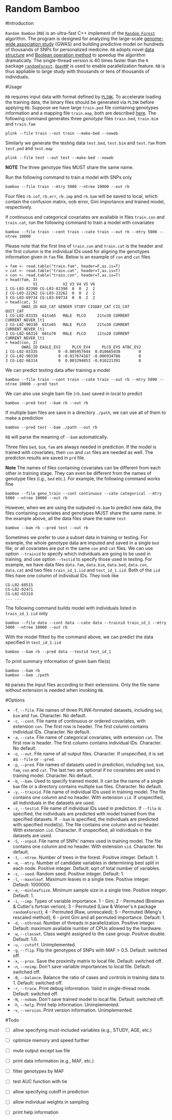 Random Bamboo
=============


#Introduction

`Random Bamboo` (`RB`) is an ultra-fast C++ implement of the [`Random Forest`](https://www.stat.berkeley.edu/~breiman/RandomForests/cc_home.htm) algorithm. The program is designed for analyzing the large-scale [genome-wide association study](http://en.wikipedia.org/wiki/Genome-wide_association_study) (GWAS) and building predictive model on hundreds of thousands of SNPs for personalized medicine. `RB` adopts novel [data structure](http://bioinformatics.oxfordjournals.org/content/30/15/2171) and [Boolean operation method](http://bioinformatics.ust.hk/BOOST.html) to speedup the algorithm dramatically. The single-thread version is 40 times faster than the `R` package [`randomForest`](http://cran.r-project.org/web/packages/randomForest/index.html). [`OpenMP`](http://openmp.org/wp/) is used to enable parallelization feature. `RB` is thus appliable to large study with thousands or tens of thousands of individuals. 

#Usage

`RB` requires input data with format defined by [`PLINK`](http://pngu.mgh.harvard.edu/~purcell/plink/). To accelerate loading the training data, the binary files should be generated via `PLINK` before applying `RB`. Suppose we have large `train.ped` file containing genotypes information and a mapping file `train.map`, both are described [here](http://pngu.mgh.harvard.edu/~purcell/plink/data.shtml). The following command generates three *genotype* files `train.bed`, `train.bim` and `train.fam`
```
plink --file train --out train --make-bed --noweb
```
Similarly we generate the testing data `test.bed`, `test.bim` and `test.fam` from `test.ped` and `test.map`
```
plink --file test --out test --make-bed --noweb
```
**NOTE** The three genotype files MUST share the same name.

Run the following command to train a model with SNPs only
```
bamboo --file train --mtry 5000 --ntree 10000 --out rb
```
Four files `rb.cof`, `rb.err`, `rb.imp` and `rb.bam` will be saved to local, which contain the confusion matrix, oob error, Gini importance and trained model, respectively.

If continuous and categorical covariates are available in files `train.con` and `train.cat`, run the following command to train a model with covariates
```
bamboo --file train --cont train --cate train --out rb --mtry 5000 --ntree 10000
```
Please note that the first line of `train.con` and `train.cat` is the header and the first column is the individual IDs used for aligning the genotypes information given in `fam` file. Below is an example of `con` and `cat` files

```{r}
> fam <- read.table("train.fam", header=F,as.is=T)
> cat <- read.table("train.cat", header=T,as.is=T)
> con <- read.table("train.con", header=T,as.is=T)
> head(fam, 3)
            V1           V2 V3 V4 V5 V6
1 CG-L03-82390 CG-L03-82390  0  0  2  2
2 CG-L03-22262 CG-L03-22262  0  0  2  2
3 CG-L03-69734 CG-L03-69734  0  0  2  2
> head(cat, 3)
       GWAS_ID AGE_CAT GENDER STUDY CIGDAY_CAT CIG_CAT          QUIT_CAT
1 CG-L02-83335  61to65   MALE  PLCO     21to30 CURRENT CURRENT_NEVER_lt1
2 CG-L02-90330  61to65   MALE  PLCO     21to30 CURRENT CURRENT_NEVER_lt1
3 CG-L02-66314  66to70   MALE  PLCO     11to20 CURRENT CURRENT_NEVER_lt1
> head(con, 3)
       GWAS_ID EAGLE_EV2     PLCO_EV4     PLCO_EV5 ATBC_EV2
1 CG-L02-83335         0 -0.005957644  0.010665938        0
2 CG-L02-90330         0 -0.017674167 -0.006934786        0
3 CG-L02-66314         0  0.003294853 -0.010221391        0
```

We can predict testing data after training a model
```
bamboo --file train --cont train --cate train --out rb --mtry 5000 --ntree 10000 --pred test
```

We can also use single bam file (`rb.bam`) saved in local to predict
```
bamboo --pred test --bam rb --out rb
```
If multiple bam files are save in a directory `./path`, we can use all of them to make a prediction
```
bamboo --pred test --bam ./path --out rb
```
`RB` will parse the meaning of `--bam` automatically.

Three files `bed`, `bim`, `fam` are always needed in prediction. If the model is trained with covariates, then `con` and `cat` files are needed as well. The predicton results are saved in `prd` file.

**Note** The names of files containing covariates can be different from each other in training stage. They can even be different from the names of genotype files (i.g., `bed` etc.). For example, the following command works fine
```
bamboo --file geno_train --cont continuous --cate categorical --mtry 5000 --ntree 10000 --out rb
```
However, when we are using the outputed `rb.bam` to predict new data, the files containing covariates and genotypes MUST share the same name. In the example above, all the data files share the name `test`
```
bamboo --bam rb --pred test --out rb
```


Sometimes we prefer to use a subset data in training or testing. For example, the whole genotype data are imputed and saved in a single `bed` file; or all covariates are put in the same `con` and `cat` files. We can use option `--trainid` to specify which individuals are going to be used in training, and use option `--testid` to specify those used in testing. For example, we have data files `data.fam`, `data.bim`, `data.bed`, `data.con`, `data.cat` and two files `train_id_1.iid` and `test_id_1.iid`. Both of the `iid` files have one column of individual IDs. They look like
```
CG-L02-60515
CG-L02-02471
CG-L02-65310
... ...
```
The following command builds model with individuals listed in `train_id_1.iid` only
```
bamboo --file data --cont data --cate data --trainid train_id_1 --mtry 5000 --ntree 10000 --out rb
```
With the model fitted by the command above, we can predict the data specified in `test_id_1.iid`
```
bamboo --bam rb --pred data --testid test_id_1
```

To print summary information of given bam file(s)
```
bamboo --bam rb
bamboo --bam ./path
```

`RB` parses the input files according to their extensions. Only the file name without extension is needed when invoking `RB`.


#Options


* `-f`, `--file`. File names of three PLINK-formated datasets, including `bed`, `bim` and `fam`. Character. No default.
* `-c`, `--cont`. File name of continuous or ordered covariates, with extension `con`. The first row is header. The first column contains individual IDs. Character. No default.
* `-a`, `--cate`. File name of categorical covariates, with extension `cat`. The first row is header. The first column contains individual IDs. Character. No default.
* `-o`, `--out`. File name of all output files. Character. If unspecified, it is set as `--file` or `--pred`.
* `-p`, `--pred`. File names of datasets used in prediction, including `bed`, `bim`, `fam`, `con` and `cat`. The last two are optional if no covariates are used in training model. Character. No default.
* `-b`, `--bam`. Used to specify trained model. It can be the name of a single `bam` file or a directory contains multiple `bam` files. Character. No default.
* `-y`, `--trainid`. File name of individual IDs used in training model. The file contains one column and no header. With extension `iid`. If unspecified, all individuals in the datasets are used.
* `-z`, `--testid`. File name of individual IDs used in prediction. If `--file` is specified, the individuals are predicted with model trained from the specified datasets. If `--bam` is specified, the individuals are predicted with specified model(s). The file contains one column and no header. With extension `iid`. Character. If unspecified, all individuals in the datasets are used.
* `-S`, `--snpid`. File name of SNPs' names used in training model. The file contains one column and no header. With extension `sid`. Character. No default.
* `-t`, `--ntree`. Number of trees in the forest. Positive integer. Default: 1.
* `-m`, `--mtry`. Number of candidate variables in determining best split in each node. Positive integer. Default: sqrt of total number of variables.
* `-s`, `--seed`. Random seed. Positive integer. Default: 1.
* `-l`, `--maxnleaf`. Maximum leaves in a single tree. Positive integer. Default: 1000000.
* `-e`, `--minleafsize`. Minimum sample size in a single tree. Positive integer. Default: 1.
* `-i`, `--imp`. Types of variable importance. 1 - Gini; 2 - Permuted (Breiman & Cutler's fortran verion); 3 - Permuted (Liaw & Wiener's `R` package `randomForest`); 4 - Permuted (Raw, unrescaled); 5 - Permuted (Meng's rescaled method); 6 - print Gini and all permuted importance. Default: 1.
* `-d`, `--nthread`. Number of threads in parallelization. Positive integer. Default: maximum available number of CPUs allowed by the hardware.
* `-w`, `--classwt`. Class weight assigned to the case group. Positive double. Default: 1.0.
* `-u`, `--cutoff`. Unimplemented.
* `-g`, `--flip`. Flip the genotypes of SNPs with MAF > 0.5. Default: switched off.
* `-x`, `--prox`. Save the proximity matrix to local file. Default: switched off.
* `-n`, `--noimp`. Don't save variable importances to local file. Default: switched off.
* `-B`, `--balance`. Balance the ratio of cases and controls in training data to 1. Default: switched off.
* `-r`, `--trace`. Print debug information. Valid in single-thread mode. Default: switched off.
* `-N`, `--nobam`. Don't save trained model to local file. Default: switched off.
* `-h`, `--help`. Print help information. Unimplemented. 
* `-v`, `--version`. Print version information. Unimplemented. 


#Todo

* [ ] allow specifying must-included variables (e.g., STUDY, AGE, etc.)
* [ ] optimize memory and speed further
* [ ] mute output except `bam` file
* [ ] print data information (e.g., MAF, etc.)
* [ ] filter genotypes by MAF
* [ ] test AUC function with tie
* [ ] allow specifying cutoff in prediction
* [ ] allow individual weights in sampling
* [ ] print help information


